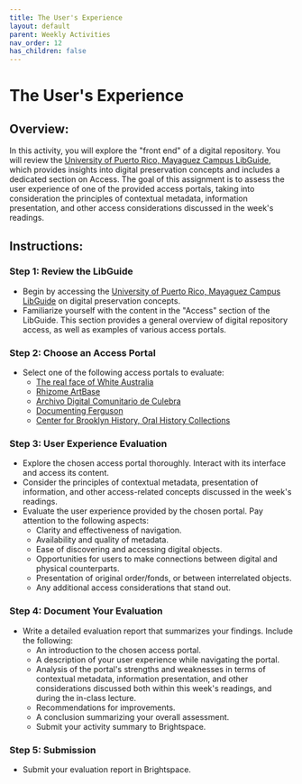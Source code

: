 ```yaml
---
title: The User's Experience
layout: default
parent: Weekly Activities
nav_order: 12
has_children: false
---
```


# The User's Experience

## Overview:
In this activity, you will explore the "front end" of a digital repository. You will review the <a href="https://libguides.uprm.edu/digital-preservation/access" target="_blank">University of Puerto Rico, Mayaguez Campus LibGuide</a>, which provides insights into digital preservation concepts and includes a dedicated section on Access. The goal of this assignment is to assess the user experience of one of the provided access portals, taking into consideration the principles of contextual metadata, information presentation, and other access considerations discussed in the week's readings.

## Instructions:

### Step 1: Review the LibGuide
- Begin by accessing the <a href="https://libguides.uprm.edu/digital-preservation/access" target="_blank">University of Puerto Rico, Mayaguez Campus LibGuide</a> on digital preservation concepts.
- Familiarize yourself with the content in the "Access" section of the LibGuide. This section provides a general overview of digital repository access, as well as examples of various access portals.

### Step 2: Choose an Access Portal
- Select one of the following access portals to evaluate:
  - <a href="https://www.realfaceofwhiteaustralia.net/faces/?rsort=7" target="_blank">The real face of White Australia</a>
  - <a href="https://artbase.rhizome.org/wiki/Main_Page" target="_blank">Rhizome ArtBase</a>
  - <a href="https://fundacionculebra.omeka.net/" target="_blank">Archivo Digital Comunitario de Culebra</a>
  - <a href="http://digital.wustl.edu/ferguson/" target="_blank">Documenting Ferguson</a>
  - <a href="https://oralhistory.brooklynhistory.org/" target="_blank">Center for Brooklyn History, Oral History Collections</a>

### Step 3: User Experience Evaluation
- Explore the chosen access portal thoroughly. Interact with its interface and access its content.
- Consider the principles of contextual metadata, presentation of information, and other access-related concepts discussed in the week's readings.
- Evaluate the user experience provided by the chosen portal. Pay attention to the following aspects:
  - Clarity and effectiveness of navigation.
  - Availability and quality of metadata.
  - Ease of discovering and accessing digital objects.
  - Opportunities for users to make connections between digital and physical counterparts.
  - Presentation of original order/fonds, or between interrelated objects.
  - Any additional access considerations that stand out.

### Step 4: Document Your Evaluation
- Write a detailed evaluation report that summarizes your findings. Include the following:
  - An introduction to the chosen access portal.
  - A description of your user experience while navigating the portal.
  - Analysis of the portal's strengths and weaknesses in terms of contextual metadata, information presentation, and other considerations discussed both within this week's readings, and during the in-class lecture.
  - Recommendations for improvements.
  - A conclusion summarizing your overall assessment.
  - Submit your activity summary to Brightspace.

### Step 5: Submission
- Submit your evaluation report in Brightspace.
